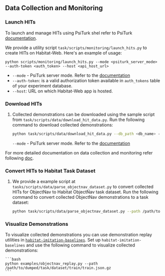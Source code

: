 
## Data Collection and Monitoring

### Launch HITs

To launch and manage HITs using PsiTurk shel refer to PsiTurk [documentation](https://psiturk.readthedocs.io/en/python2/command_line/hit.html).

We provide a utility script `task/scripts/monitoring/launch_hits.py` to create HITs on Habitat-Web. Here's an example of usage:

```
python scripts/monitoring/launch_hits.py --mode <psiturk_server_mode> --auth-token <auth_token> --host <api_host_url>
```

- `--mode` - PsiTurk server mode. Refer to the [documentation](https://psiturk.readthedocs.io/en/python2/command_line/mode.html)
- `--auth-token`: is a valid authorization token available in `auth_tokens` table of your experiment database.
- `--host`: URL on which Habitat-Web app is hosted.


### Download HITs

1. Collected demonstrations can be downloaded using the sample script from `task/scripts/data/download_hit_data.py`. Run the following command to download collected demonstrations:

    ```bash
    python task/scripts/data/download_hit_data.py --db_path <db_name> --dump_path /path/to/dump/data/ --mode <psiturk_server_mode>
    ```
    `--mode` - PsiTurk server mode. Refer to the [documentation](https://psiturk.readthedocs.io/en/python2/command_line/mode.html)

For more detailed documentation on data collection and monitoring refer following [doc](https://github.com/Ram81/habitat-web/HIT_MONITORING.md).


### Convert HITs to Habitat Task Dataset

1. We provide a example script at `tasks/scripts/data/parse_objectnav_dataset.py` to convert collected HITs for ObjectNav to Habitat ObjectNav task dataset. Run the following command to convert collected ObjectNav demonstrations to a task dataset:

    ```bash
    python task/scripts/data/parse_objectnav_dataset.py --path /path/to/dump/data/ --output-path /path/to/dump/task/dataset/
    ```

### Visualize Demonstrations

To visualize collected demonstrations you can use demonstration replay utilities in [`habitat-imitation-baselines`](https://github.com/Ram81/habitat-imitation-baselines). Set up `habitat-imitation-baselines` and use the following command to visualize collected demonstrations:

    ```bash
    python examples/objectnav_replay.py --path /path/to/dumped/task/dataset/train/train.json.gz
    ```
